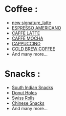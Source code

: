 # Coffee :

- [new signature_latte](recipes/signature_latte.txt)
- [ESPRESSO AMERICANO](recipes/Coffee.txt)
- [CAFFÈ LATTE](recipes/Coffee.txt)
- [CAFFÈ MOCHA](recipes/Coffee.txt)
- [CAPPUCCINO](recipes/Coffee.txt)
- [COLD BREW COFFEE](recipes/Coffee.txt)
- And many more...

# Snacks :

- [South Indian Snacks](recipes/Dhosa.txt)
- [Donut Holes](recipes/Deserts.txt)
- [Swiss Rolls](recipes/Deserts.txt)
- [Chinese Snacks](recipes/Pasta.txt)
- And many more...
